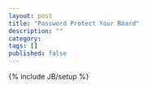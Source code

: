 ```yaml
---
layout: post
title: "Password Protect Your Board"
description: ""
category: 
tags: []
published: false
---
```

{% include JB/setup %}
